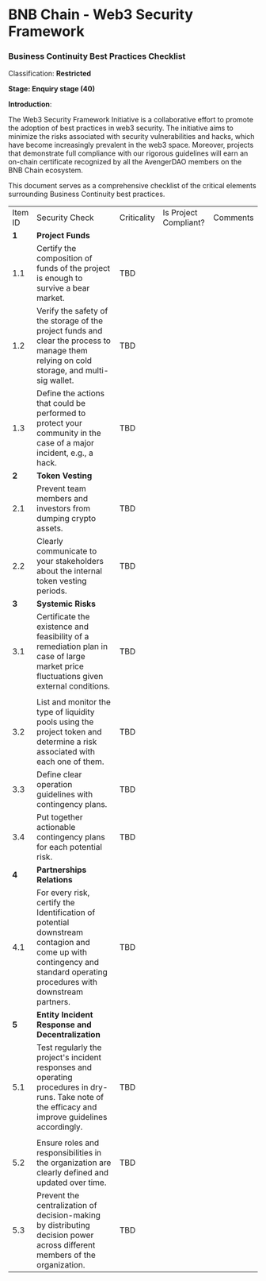 # BNB Chain - Web3 Security Framework

### Business Continuity Best Practices Checklist

Classification: **Restricted**

**Stage: Enquiry stage (40)**

**Introduction**:

The Web3 Security Framework Initiative is a collaborative effort to promote the adoption of best practices in web3 security. The initiative aims to minimize the risks associated with security vulnerabilities and hacks, which have become increasingly prevalent in the web3 space. Moreover, projects that demonstrate full compliance with our rigorous guidelines will earn an on-chain certificate recognized by all the AvengerDAO members on the BNB Chain ecosystem.

This document serves as a comprehensive checklist of the critical elements surrounding Business Continuity best practices.

|         |                                                              |             |                       |          |
| ------- | ------------------------------------------------------------ | ----------- | --------------------- | -------- |
| Item ID | Security Check                                               | Criticality | Is Project Compliant? | Comments |
| **1**   | **Project Funds**                                            |             |                       |          |
| 1.1     | Certify the composition of funds of the project is enough to survive a bear market. | TBD         |                       |          |
| 1.2     | Verify the safety of the storage of the project funds and clear the process to manage them relying on cold storage, and multi-sig wallet. | TBD         |                       |          |
| 1.3     | Define the actions that could be performed to protect your community in the case of a major incident, e.g., a hack. | TBD         |                       |          |
| **2**   | **Token Vesting**                                            |             |                       |          |
| 2.1     | Prevent team members and investors from dumping crypto assets. | TBD         |                       |          |
| 2.2     | Clearly communicate to your stakeholders about the internal token vesting periods. | TBD         |                       |          |
| **3**   | **Systemic Risks**                                           |             |                       |          |
| 3.1     | Certificate the existence and feasibility of a remediation plan in case of large market price fluctuations given external conditions. | TBD         |                       |          |
|         |                                                              |             |                       |          |
| 3.2     | List and monitor the type of liquidity pools using the project token and determine a risk associated with each one of them. | TBD         |                       |          |
| 3.3     | Define clear operation guidelines with contingency plans.    | TBD         |                       |          |
| 3.4     | Put together actionable contingency plans for each potential risk. | TBD         |                       |          |
| **4**   | **Partnerships Relations**                                   |             |                       |          |
| 4.1     | For every risk, certify the Identification of potential downstream contagion and come up with contingency and standard operating procedures with downstream partners. | TBD         |                       |          |
| **5**   | **Entity Incident Response and Decentralization**            |             |                       |          |
| 5.1     | Test regularly the project's incident responses and operating procedures in dry-runs. Take note of the efficacy and improve guidelines accordingly. | TBD         |                       |          |
|         |                                                              |             |                       |          |
| 5.2     | Ensure roles and responsibilities in the organization are clearly defined and updated over time. | TBD         |                       |          |
| 5.3     | Prevent the centralization of decision-making by distributing decision power across different members of the organization. | TBD         |                       |          |